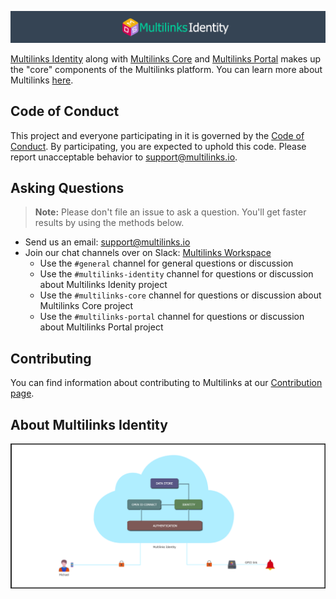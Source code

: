 ![Multilinks Identity Header Image](doc_assets/identity_doc_header.png "Identity header image")

[Multilinks Identity](https://github.com/ChrisDinhNZ/MultilinksIdentity/blob/master/README.md) along with [Multilinks Core](https://github.com/ChrisDinhNZ/MultilinksCore/blob/master/README.md) and [Multilinks Portal](https://github.com/ChrisDinhNZ/MultilinksPortal/blob/master/README.md) makes up the "core" components of the Multilinks platform. You can learn more about Multilinks [here](https://github.com/ChrisDinhNZ/MultilinksCore/blob/master/ABOUT_MULTILINKS.md).

## Code of Conduct

This project and everyone participating in it is governed by the [Code of Conduct](CODE_OF_CONDUCT.md). By participating, you are expected to uphold this code. Please report unacceptable behavior to [support@multilinks.io](mailto:support@multilinks.io).

## Asking Questions

> **Note:** Please don't file an issue to ask a question. You'll get faster results by using the methods below.

* Send us an email: [support@multilinks.io](mailto:support@multilinks.io)
* Join our chat channels over on Slack: [Multilinks Workspace](https://join.slack.com/t/multilinks/shared_invite/enQtNzQxODE0NzMzMjgzLWU0ZjM1MjZiNzU1YTc1OWFjNWRlZWJmNmY0YTJmOGIzMDM1ZWJhYTliNjU3ZjM4NDMxZjc0MzY5NDNjYjllZWI)
   + Use the `#general` channel for general questions or discussion
   + Use the `#multilinks-identity` channel for questions or discussion about Multilinks Idenity project
   + Use the `#multilinks-core` channel for questions or discussion about Multilinks Core project
   + Use the `#multilinks-portal` channel for questions or discussion about Multilinks Portal project

## Contributing

You can find information about contributing to Multilinks at our [Contribution page](CONTRIBUTING.md).

## About Multilinks Identity

![About Multilinks Identity](doc_assets/about_multilinks_identity.png "About Multilinks Identity")
